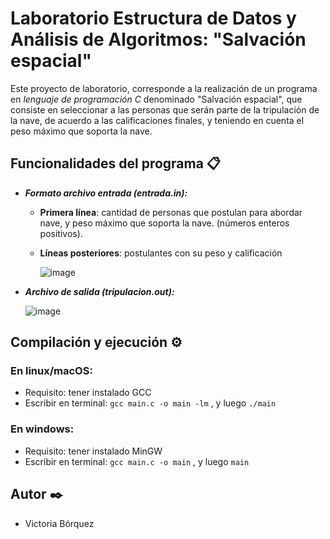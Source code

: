 # Laboratorio Estructura de Datos y Análisis de Algoritmos: "Salvación espacial"
Este proyecto de laboratorio, corresponde a la realización de un programa en *lenguaje de programación C* denominado "Salvación espacial", que consiste en seleccionar a las personas que serán parte de la tripulación de la nave, de acuerdo a las calificaciones finales, y teniendo en cuenta el peso máximo que soporta la nave.


## Funcionalidades del programa 📋

- ***Formato archivo entrada (entrada.in):***  

  - **Primera línea**: cantidad de personas que postulan para abordar nave, y peso máximo que soporta la nave. (números enteros positivos). 

  - **Líneas posteriores**: postulantes con su peso y calificación 

    ![image](https://user-images.githubusercontent.com/66185308/142032257-09ab328d-8b8d-45ff-90ea-479d6882e7bd.png)
- ***Archivo de salida (tripulacion.out):*** 

    ![image](https://user-images.githubusercontent.com/66185308/142033327-95c31b89-481f-450f-9ba7-61ef758e1a81.png)


## Compilación y ejecución ⚙️
### En linux/macOS:
- Requisito: tener instalado GCC
- Escribir en terminal: 
`gcc main.c -o main -lm` , y luego
`./main`

### En windows:
- Requisito: tener instalado MinGW
- Escribir en terminal: 
`gcc main.c -o main` , y luego
`main`


## Autor ✒️
- Victoria Bórquez

